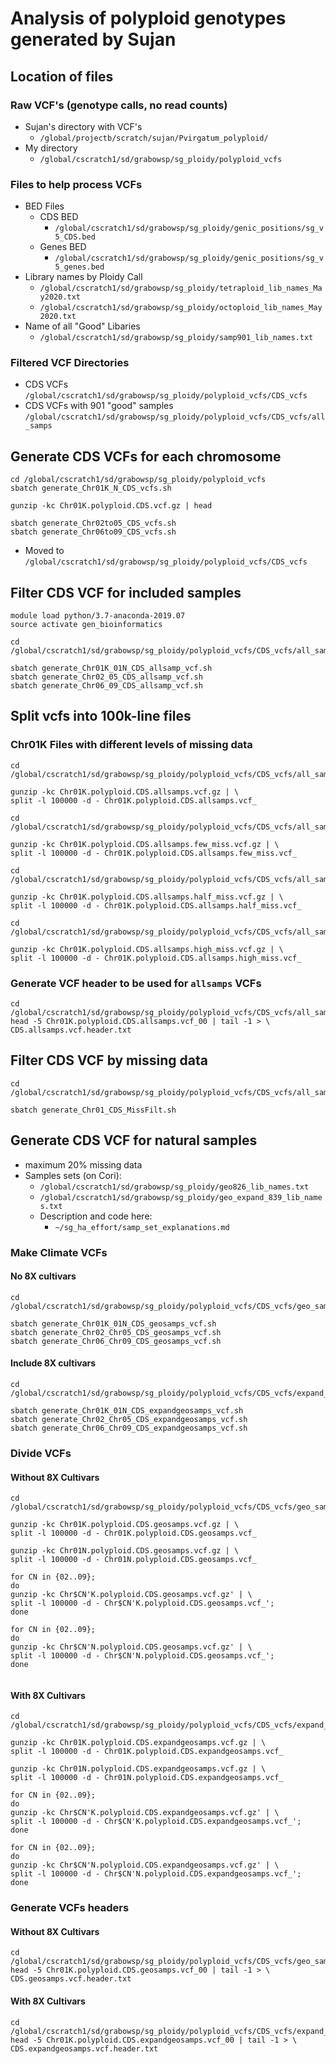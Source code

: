 # Analysis of polyploid genotypes generated by Sujan

## Location of files
### Raw VCF's (genotype calls, no read counts)
* Sujan's directory with VCF's
  * `/global/projectb/scratch/sujan/Pvirgatum_polyploid/`
* My directory
  * `/global/cscratch1/sd/grabowsp/sg_ploidy/polyploid_vcfs`
### Files to help process VCFs
* BED Files
  * CDS BED
    * `/global/cscratch1/sd/grabowsp/sg_ploidy/genic_positions/sg_v5_CDS.bed`
  * Genes BED
    * `/global/cscratch1/sd/grabowsp/sg_ploidy/genic_positions/sg_v5_genes.bed`
* Library names by Ploidy Call
  * `/global/cscratch1/sd/grabowsp/sg_ploidy/tetraploid_lib_names_May2020.txt`
  * `/global/cscratch1/sd/grabowsp/sg_ploidy/octoploid_lib_names_May2020.txt`
* Name of all "Good" Libaries
  * `/global/cscratch1/sd/grabowsp/sg_ploidy/samp901_lib_names.txt`
### Filtered VCF Directories
* CDS VCFs
  `/global/cscratch1/sd/grabowsp/sg_ploidy/polyploid_vcfs/CDS_vcfs`
* CDS VCFs with 901 "good" samples
  `/global/cscratch1/sd/grabowsp/sg_ploidy/polyploid_vcfs/CDS_vcfs/all_samps`


## Generate CDS VCFs for each chromosome
```
cd /global/cscratch1/sd/grabowsp/sg_ploidy/polyploid_vcfs
sbatch generate_Chr01K_N_CDS_vcfs.sh

gunzip -kc Chr01K.polyploid.CDS.vcf.gz | head 

sbatch generate_Chr02to05_CDS_vcfs.sh
sbatch generate_Chr06to09_CDS_vcfs.sh
```
* Moved to `/global/cscratch1/sd/grabowsp/sg_ploidy/polyploid_vcfs/CDS_vcfs`

## Filter CDS VCF for included samples
```
module load python/3.7-anaconda-2019.07
source activate gen_bioinformatics

cd /global/cscratch1/sd/grabowsp/sg_ploidy/polyploid_vcfs/CDS_vcfs/all_samps

sbatch generate_Chr01K_01N_CDS_allsamp_vcf.sh
sbatch generate_Chr02_05_CDS_allsamp_vcf.sh
sbatch generate_Chr06_09_CDS_allsamp_vcf.sh
```

## Split vcfs into 100k-line files
### Chr01K Files with different levels of missing data
```
cd /global/cscratch1/sd/grabowsp/sg_ploidy/polyploid_vcfs/CDS_vcfs/all_samps

gunzip -kc Chr01K.polyploid.CDS.allsamps.vcf.gz | \
split -l 100000 -d - Chr01K.polyploid.CDS.allsamps.vcf_

cd /global/cscratch1/sd/grabowsp/sg_ploidy/polyploid_vcfs/CDS_vcfs/all_samps/few_missing

gunzip -kc Chr01K.polyploid.CDS.allsamps.few_miss.vcf.gz | \
split -l 100000 -d - Chr01K.polyploid.CDS.allsamps.few_miss.vcf_

cd /global/cscratch1/sd/grabowsp/sg_ploidy/polyploid_vcfs/CDS_vcfs/all_samps/half_missing

gunzip -kc Chr01K.polyploid.CDS.allsamps.half_miss.vcf.gz | \
split -l 100000 -d - Chr01K.polyploid.CDS.allsamps.half_miss.vcf_

cd /global/cscratch1/sd/grabowsp/sg_ploidy/polyploid_vcfs/CDS_vcfs/all_samps/high_missing

gunzip -kc Chr01K.polyploid.CDS.allsamps.high_miss.vcf.gz | \
split -l 100000 -d - Chr01K.polyploid.CDS.allsamps.high_miss.vcf_
``` 
### Generate VCF header to be used for `allsamps` VCFs
```
cd /global/cscratch1/sd/grabowsp/sg_ploidy/polyploid_vcfs/CDS_vcfs/all_samps
head -5 Chr01K.polyploid.CDS.allsamps.vcf_00 | tail -1 > \
CDS.allsamps.vcf.header.txt
```

## Filter CDS VCF by missing data
```
cd /global/cscratch1/sd/grabowsp/sg_ploidy/polyploid_vcfs/CDS_vcfs/all_samps

sbatch generate_Chr01_CDS_MissFilt.sh
```

## Generate CDS VCF for natural samples
* maximum 20% missing data
* Samples sets (on Cori):
  * `/global/cscratch1/sd/grabowsp/sg_ploidy/geo826_lib_names.txt`
  * `/global/cscratch1/sd/grabowsp/sg_ploidy/geo_expand_839_lib_names.txt`
  * Description and code here:
    * `~/sg_ha_effort/samp_set_explanations.md`
### Make Climate VCFs
#### No 8X cultivars
```
cd /global/cscratch1/sd/grabowsp/sg_ploidy/polyploid_vcfs/CDS_vcfs/geo_samps

sbatch generate_Chr01K_01N_CDS_geosamps_vcf.sh
sbatch generate_Chr02_Chr05_CDS_geosamps_vcf.sh
sbatch generate_Chr06_Chr09_CDS_geosamps_vcf.sh
```
#### Include 8X cultivars
```
cd /global/cscratch1/sd/grabowsp/sg_ploidy/polyploid_vcfs/CDS_vcfs/expand_geo_samps

sbatch generate_Chr01K_01N_CDS_expandgeosamps_vcf.sh
sbatch generate_Chr02_Chr05_CDS_expandgeosamps_vcf.sh
sbatch generate_Chr06_Chr09_CDS_expandgeosamps_vcf.sh
```

### Divide VCFs
#### Without 8X Cultivars
```
cd /global/cscratch1/sd/grabowsp/sg_ploidy/polyploid_vcfs/CDS_vcfs/geo_samps

gunzip -kc Chr01K.polyploid.CDS.geosamps.vcf.gz | \
split -l 100000 -d - Chr01K.polyploid.CDS.geosamps.vcf_

gunzip -kc Chr01N.polyploid.CDS.geosamps.vcf.gz | \
split -l 100000 -d - Chr01N.polyploid.CDS.geosamps.vcf_

for CN in {02..09};
do
gunzip -kc Chr$CN'K.polyploid.CDS.geosamps.vcf.gz' | \
split -l 100000 -d - Chr$CN'K.polyploid.CDS.geosamps.vcf_';
done

for CN in {02..09};
do
gunzip -kc Chr$CN'N.polyploid.CDS.geosamps.vcf.gz' | \
split -l 100000 -d - Chr$CN'N.polyploid.CDS.geosamps.vcf_';
done


```
#### With 8X Cultivars
```
cd /global/cscratch1/sd/grabowsp/sg_ploidy/polyploid_vcfs/CDS_vcfs/expand_geo_samps

gunzip -kc Chr01K.polyploid.CDS.expandgeosamps.vcf.gz | \
split -l 100000 -d - Chr01K.polyploid.CDS.expandgeosamps.vcf_

gunzip -kc Chr01N.polyploid.CDS.expandgeosamps.vcf.gz | \
split -l 100000 -d - Chr01N.polyploid.CDS.expandgeosamps.vcf_

for CN in {02..09};
do
gunzip -kc Chr$CN'K.polyploid.CDS.expandgeosamps.vcf.gz' | \
split -l 100000 -d - Chr$CN'K.polyploid.CDS.expandgeosamps.vcf_';
done

for CN in {02..09};
do
gunzip -kc Chr$CN'N.polyploid.CDS.expandgeosamps.vcf.gz' | \
split -l 100000 -d - Chr$CN'N.polyploid.CDS.expandgeosamps.vcf_';
done

```
### Generate VCFs headers
#### Without 8X Cultivars
```
cd /global/cscratch1/sd/grabowsp/sg_ploidy/polyploid_vcfs/CDS_vcfs/geo_samps
head -5 Chr01K.polyploid.CDS.geosamps.vcf_00 | tail -1 > \
CDS.geosamps.vcf.header.txt
```
#### With 8X Cultivars
```
cd /global/cscratch1/sd/grabowsp/sg_ploidy/polyploid_vcfs/CDS_vcfs/expand_geo_samps
head -5 Chr01K.polyploid.CDS.expandgeosamps.vcf_00 | tail -1 > \
CDS.expandgeosamps.vcf.header.txt
```


